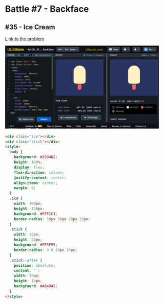 # Battle #7 - Backface

## #35 - Ice Cream

[Link to the problem](https://cssbattle.dev/play/35)

![result](./images/35-ice-cream.png)

```html
<div class="ice"></div>
<div class="stick"></div>
<style>
  body {
    background: #293462;
    height: 100%;
    display: flex;
    flex-direction: column;
    justify-content: center;
    align-items: center;
    margin: 0;
  }
  .ice {
    width: 100px;
    height: 150px;
    background: #FFF1C1;
    border-radius: 50px 50px 20px 20px;
  }
  .stick {
    width: 30px;
    height: 50px;
    background: #FE5F55;
    border-radius: 0 0 10px 10px;
  }
  .stick::after {
    position: absolute;
    content: '';
    width: 30px;
    height: 10px;
    background: #A64942;
  }
</style>
```